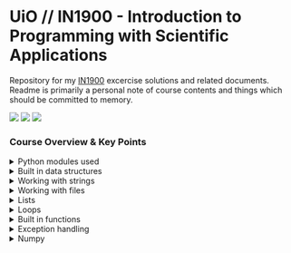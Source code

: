 # UiO // IN1900 - Introduction to Programming with Scientific Applications
Repository for my [IN1900](https://www.uio.no/studier/emner/matnat/ifi/IN1900/index-eng.html)
excercise solutions and related documents. Readme is primarily a personal note of course contents
and things which should be committed to memory.

![](https://img.shields.io/badge/UiO-IN1900-blueviolet)  ![](https://img.shields.io/badge/Python-Numpy-blueviolet)  ![](https://img.shields.io/badge/Python-MatplotLib-blueviolet)

### Course Overview & Key Points
<details>
  <summary>Python modules used</summary>

  * Math // Cmath // MatplotLib.pyplot // Numpy // Sys

  * Know how to make and import modules
  * Know how to edit where python looks for modules

</details>

<details>
  <summary>Built in data structures</summary>

  * Lists
  * Dictionary
  * Tuple
  * Set

</details>

<details>
  <summary>Working with strings</summary>

  * F-string formatting
  * Format specifiers
  * print()

  ```python
  # f-string formatting
  print(f'Evaluate {variable} at runtime')

  # format specifieer
  print(f'Set space for output {x:8.2f}.')
  ```

</details>


<details>
  <summary>Working with files</summary>

  * [with] statement
  * [.close()](https://docs.python.org/3/tutorial/inputoutput.html)
  * [open()](https://docs.python.org/3/tutorial/inputoutput.html)
  * [write()](https://docs.python.org/3/tutorial/inputoutput.html)
  * [.read()](https://docs.python.org/3/tutorial/inputoutput.html)
  * [.readline()](https://docs.python.org/3/tutorial/inputoutput.html)
  * [.readlines()](https://docs.python.org/3/tutorial/inputoutput.html)

</details>


<details>
  <summary>Lists</summary>

  * Lists are mutable
  * List comprehension
  * List slicing
  * .append()
  * .split()
  * len()

  ```python
    # List comprehension
    # new_list = = [expression for element in iterable]
    my_list = [x**2 for x in range(10)]

  ```

</details>


<details>
  <summary>Loops</summary>

  * While-loop
  * For-loop
  * Mathematical sum as for-loop
  * Break statement
  * Continue statement

</details>


<details>
  <summary>Built in functions</summary>

  * eval()
  * exec()
  * exit()
  * input()
  * len()
  * range()
  * map()
  * open()
  * print()
  * write()
  * zip()

</details>


<details>
  <summary>Exception handling</summary>

  * try-except-finally
  * raise

</details>

<details>
  <summary>Numpy</summary>

  * np.empty()
  * np.linspace()
  * np.mean()
  * np.max()
  * np.min()
  * np.zeros()

  ```python
    # Standard import format
    import numpy as np

  ```

</details>